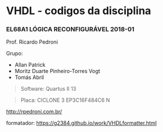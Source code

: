 ﻿# VHDL - codigos da disciplina 

### EL68A1 LÓGICA RECONFIGURÁVEL 2018-01

Prof. Ricardo Pedroni

Grupo:
- Allan Patrick
- Moritz Duarte Pinheiro-Torres Vogt
- Tomás Abril

>Software: Quartus II 13

>Placa: CICLONE 3 EP3C16F484C6 N

<http://rpedroni.com.br/>

formatador: <https://g2384.github.io/work/VHDLformatter.html>
